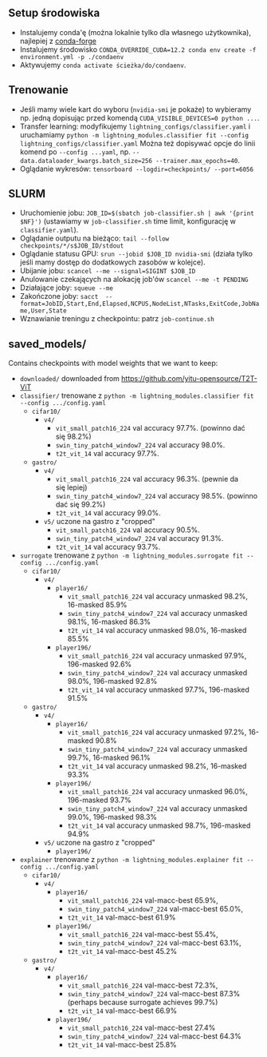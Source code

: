 ## Setup środowiska
* Instalujemy conda'ę (można lokalnie tylko dla własnego użytkownika), najlepiej z [conda-forge](https://conda-forge.org/download/)
* Instalujemy środowisko `CONDA_OVERRIDE_CUDA=12.2 conda env create -f environment.yml -p ./condaenv`
* Aktywujemy `conda activate ścieżka/do/condaenv`.

## Trenowanie
* Jeśli mamy wiele kart do wyboru (`nvidia-smi` je pokaże) to wybieramy np. jedną dopisując przed komendą `CUDA_VISIBLE_DEVICES=0 python ...`.
* Transfer learning: modyfikujemy `lightning_configs/classifier.yaml` i uruchamiamy `python -m lightning_modules.classifier fit --config lightning_configs/classifier.yaml`
    Można też dopisywać opcje do linii komend po `--config ...yaml`, np. `--data.dataloader_kwargs.batch_size=256 --trainer.max_epochs=40`.
* Oglądanie wykresów: `tensorboard --logdir=checkpoints/ --port=6056`

## SLURM
* Uruchomienie jobu: `JOB_ID=$(sbatch job-classifier.sh | awk '{print $NF}')` (ustawiamy w `job-classifier.sh` time limit, konfigurację w `classifier.yaml`).
* Oglądanie outputu na bieżąco: `tail --follow checkpoints/*/s$JOB_ID/stdout`
* Oglądanie statusu GPU: `srun --jobid $JOB_ID nvidia-smi` (działa tylko jeśli mamy dostęp do dodatkowych zasobów w kolejce).
* Ubijanie jobu: `scancel --me --signal=SIGINT $JOB_ID`
* Anulowanie czekających na alokację job'ów `scancel --me -t PENDING`
* Działające joby: `squeue --me`
* Zakończone joby: `sacct  --format=JobID,Start,End,Elapsed,NCPUS,NodeList,NTasks,ExitCode,JobName,User,State`
* Wznawianie treningu z checkpointu: patrz `job-continue.sh`

## saved_models/
Contains checkpoints with model weights that we want to keep:
- `downloaded/` downloaded from https://github.com/yitu-opensource/T2T-ViT
- `classifier/` trenowane z `python -m lightning_modules.classifier fit --config .../config.yaml`
    - `cifar10/`
        - `v4/`
            - `vit_small_patch16_224`        val accuracy 97.7%. (powinno dać się 98.2%)
            - `swin_tiny_patch4_window7_224` val accuracy 98.0%.
            - `t2t_vit_14`                   val accuracy 97.7%.
    - `gastro/`
        - `v4/`
            - `vit_small_patch16_224`        val accuracy 96.3%. (pewnie da się lepiej)
            - `swin_tiny_patch4_window7_224` val accuracy 98.5%. (powinno dać się 99.2%)
            - `t2t_vit_14`                   val accuracy 99.0%.
        - `v5/` uczone na gastro z "cropped"
            - `vit_small_patch16_224`        val accuracy 90.5%.
            - `swin_tiny_patch4_window7_224` val accuracy 91.3%.
            - `t2t_vit_14`                   val accuracy 93.7%.
- `surrogate`  trenowane z `python -m lightning_modules.surrogate fit --config .../config.yaml`
    -  `cifar10/`
        - `v4/`
            - `player16/`
                - `vit_small_patch16_224`         val accuracy unmasked 98.2%, 16-masked 85.9%
                - `swin_tiny_patch4_window7_224`  val accuracy unmasked 98.1%, 16-masked 86.3%
                - `t2t_vit_14`                    val accuracy unmasked 98.0%, 16-masked 85.5%
            - `player196/`
                - `vit_small_patch16_224`         val accuracy unmasked 97.9%, 196-masked 92.6%
                - `swin_tiny_patch4_window7_224`  val accuracy unmasked 98.0%, 196-masked 92.8%
                - `t2t_vit_14`                    val accuracy unmasked 97.7%, 196-masked 91.5%
    - `gastro/`
        - `v4/`
            - `player16/`
                - `vit_small_patch16_224`         val accuracy unmasked 97.2%, 16-masked 90.8%
                - `swin_tiny_patch4_window7_224`  val accuracy unmasked 99.7%, 16-masked 96.1%
                - `t2t_vit_14`                    val accuracy unmasked 98.2%, 16-masked 93.3%
            - `player196/`
                - `vit_small_patch16_224`         val accuracy unmasked 96.0%, 196-masked 93.7%
                - `swin_tiny_patch4_window7_224`  val accuracy unmasked 99.0%, 196-masked 98.3%
                - `t2t_vit_14`                    val accuracy unmasked 98.7%, 196-masked 94.9%
        - `v5/` uczone na gastro z "cropped"
            - `player196/`
- `explainer` trenowane z `python -m lightning_modules.explainer fit --config .../config.yaml`
  -  `cifar10/`
        - `v4/`
            - `player16/`
                - `vit_small_patch16_224`         val-macc-best 65.9%,
                - `swin_tiny_patch4_window7_224`  val-macc-best 65.0%,
                - `t2t_vit_14`                    val-macc-best 61.9%
            - `player196/`
                - `vit_small_patch16_224`         val-macc-best 55.4%,
                - `swin_tiny_patch4_window7_224`  val-macc-best 63.1%,
                - `t2t_vit_14`                    val-macc-best 45.2%
    - `gastro/`
        - `v4/`
            - `player16/`
                - `vit_small_patch16_224`         val-macc-best 72.3%,
                - `swin_tiny_patch4_window7_224`  val-macc-best 87.3% (perhaps because surrogate achieves 99.7%)
                - `t2t_vit_14`                    val-macc-best 66.9%
            - `player196/`
                - `vit_small_patch16_224`         val-macc-best 27.4%
                - `swin_tiny_patch4_window7_224`  val-macc-best 64.3%
                - `t2t_vit_14`                    val-macc-best 25.8%
